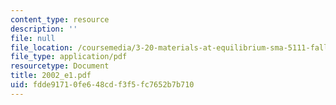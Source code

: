 ```yaml
---
content_type: resource
description: ''
file: null
file_location: /coursemedia/3-20-materials-at-equilibrium-sma-5111-fall-2003/fdde91710fe648cdf3f5fc7652b7b710_2002_e1.pdf
file_type: application/pdf
resourcetype: Document
title: 2002_e1.pdf
uid: fdde9171-0fe6-48cd-f3f5-fc7652b7b710
---
```

